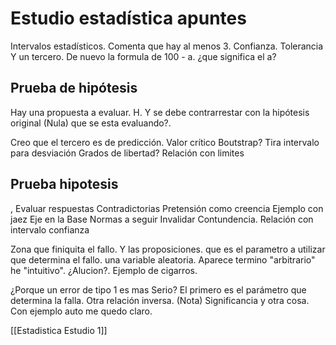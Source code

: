 # Estudio estadística apuntes
Intervalos estadísticos. Comenta que hay al menos 3. Confianza. Tolerancia Y un tercero. 
De nuevo la formula de 100 - a. ¿que significa el a?

## Prueba de hipótesis 

Hay una propuesta a evaluar. H. Y se debe contrarrestar con la hipótesis original (Nula) que se esta evaluando?. 

Creo que el tercero es de predicción.
Valor crítico
Boutstrap?
Tira intervalo para desviación
Grados de libertad?
Relación con limites

## Prueba hipotesis
,
Evaluar respuestas Contradictorias
Pretensión como creencia
Ejemplo con jaez
Eje en la Base 
Normas a seguir
Invalidar
Contundencia.
Relación con intervalo confianza

Zona que finiquita el fallo. Y las proposiciones. que es el parametro a utilizar que determina el fallo. una variable aleatoria.
Aparece termino "arbitrario" he "intuitivo". ¿Alucion?. 
Ejemplo de cigarros. 

¿Porque un error de tipo 1 es mas  Serio?
El primero es el parámetro que determina la falla. Otra relación inversa. (Nota) Significancia y otra cosa.
Con ejemplo auto me quedo claro.

[[Estadistica Estudio 1]]